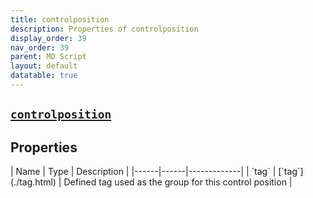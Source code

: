 ```yaml
---
title: controlposition
description: Properties of controlposition
display_order: 39
nav_order: 39
parent: MD Script
layout: default
datatable: true
---
```


##  [`controlposition`](./controlposition.html) 


## Properties

<div class="datatable-begin"></div>
| Name | Type | Description |
|------|------|-------------|
| `tag` | [`tag`](./tag.html) | Defined tag used as the group for this control position |
<div class="datatable-end"></div>



